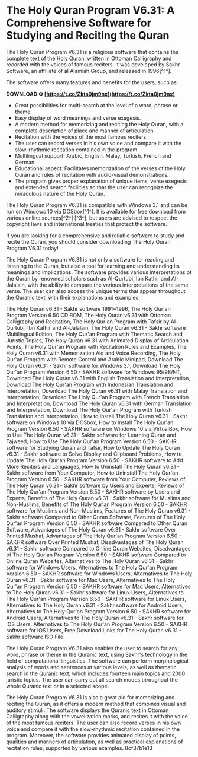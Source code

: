 # The Holy Quran Program V6.31: A Comprehensive Software for Studying and Reciting the Quran
 
The Holy Quran Program V6.31 is a religious software that contains the complete text of the Holy Quran, written in Ottoman Calligraphy and recorded with the voices of famous reciters. It was developed by Sakhr Software, an affiliate of al Alamiah Group, and released in 1996[^1^].
 
The software offers many features and benefits for the users, such as:
 
**DOWNLOAD ⚙ [https://t.co/Zkta0jm9nx](https://t.co/Zkta0jm9nx)**


 
- Great possibilities for multi-search at the level of a word, phrase or theme.
- Easy display of word meanings and verse exegesis.
- A modern method for memorizing and reciting the Holy Quran, with a complete description of place and manner of articulation.
- Recitation with the voices of the most famous reciters.
- The user can record verses in his own voice and compare it with the slow-rhythmic recitation contained in the program.
- Multilingual support: Arabic, English, Malay, Turkish, French and German.
- Educational aspect: Facilitates memorization of the verses of the Holy Quran and rules of recitation with audio-visual demonstrations.
- The program gives proper explanation of unique items, verse exegesis and extended search facilities so that the user can recognize the miraculous nature of the Holy Quran.

The Holy Quran Program V6.31 is compatible with Windows 3.1 and can be run on Windows 10 via DOSbox[^1^]. It is available for free download from various online sources[^2^] [^3^], but users are advised to respect the copyright laws and international treaties that protect the software.
 
If you are looking for a comprehensive and reliable software to study and recite the Quran, you should consider downloading The Holy Quran Program V6.31 today!
  
The Holy Quran Program V6.31 is not only a software for reading and listening to the Quran, but also a tool for learning and understanding its meanings and implications. The software provides various interpretations of the Quran by renowned scholars such as Al-Qurtubi, Ibn Kathir and Al-Jalalain, with the ability to compare the various interpretations of the same verse. The user can also access the unique terms that appear throughout the Quranic text, with their explanations and examples.
 
The Holy Quran v6.31 - Sakhr software 1991~1996,  The Holy Qur'an Program Version 6.50 CD ROM,  The Holy Quran v6.31 with Ottoman Calligraphy and Recitation,  The Holy Qur'an Program with Tafsir by Al-Qurtubi, Ibn Kathir and Al-Jalalain,  The Holy Quran v6.31 - Sakhr software Multilingual Edition,  The Holy Qur'an Program with Thematic Search and Juristic Topics,  The Holy Quran v6.31 with Animated Display of Articulation Points,  The Holy Qur'an Program with Recitation Rules and Examples,  The Holy Quran v6.31 with Memorization Aid and Voice Recording,  The Holy Qur'an Program with Remote Control and Arabic Minipad,  Download The Holy Quran v6.31 - Sakhr software for Windows 3.1,  Download The Holy Qur'an Program Version 6.50 - SAKHR software for Windows 95/98/NT,  Download The Holy Quran v6.31 with English Translation and Interpretation,  Download The Holy Qur'an Program with Indonesian Translation and Interpretation,  Download The Holy Quran v6.31 with Malay Translation and Interpretation,  Download The Holy Qur'an Program with French Translation and Interpretation,  Download The Holy Quran v6.31 with German Translation and Interpretation,  Download The Holy Qur'an Program with Turkish Translation and Interpretation,  How to Install The Holy Quran v6.31 - Sakhr software on Windows 10 via DOSbox,  How to Install The Holy Qur'an Program Version 6.50 - SAKHR software on Windows 10 via VirtualBox,  How to Use The Holy Quran v6.31 - Sakhr software for Learning Quran and Tajweed,  How to Use The Holy Qur'an Program Version 6.50 - SAKHR software for Studying Quran and Tafsir,  How to Update The Holy Quran v6.31 - Sakhr software to Solve Display and Clipboard Problems,  How to Update The Holy Qur'an Program Version 6.50 - SAKHR software to Add More Reciters and Languages,  How to Uninstall The Holy Quran v6.31 - Sakhr software from Your Computer,  How to Uninstall The Holy Qur'an Program Version 6.50 - SAKHR software from Your Computer,  Reviews of The Holy Quran v6.31 - Sakhr software by Users and Experts,  Reviews of The Holy Qur'an Program Version 6.50 - SAKHR software by Users and Experts,  Benefits of The Holy Quran v6.31 - Sakhr software for Muslims and Non-Muslims,  Benefits of The Holy Qur'an Program Version 6.50 - SAKHR software for Muslims and Non-Muslims,  Features of The Holy Quran v6.31 - Sakhr software Compared to Other Quran Software,  Features of The Holy Qur'an Program Version 6.50 - SAKHR software Compared to Other Quran Software,  Advantages of The Holy Quran v6.31 - Sakhr software Over Printed Mushaf,  Advantages of The Holy Qur'an Program Version 6.50 - SAKHR software Over Printed Mushaf,  Disadvantages of The Holy Quran v6.31 - Sakhr software Compared to Online Quran Websites,  Disadvantages of The Holy Qur'an Program Version 6.50 - SAKHR software Compared to Online Quran Websites,  Alternatives to The Holy Quran v6.31 - Sakhr software for Windows Users,  Alternatives to The Holy Qur'an Program Version 6.50 - SAKHR software for Windows Users,  Alternatives to The Holy Quran v6.31 - Sakhr software for Mac Users,  Alternatives to The Holy Qur'an Program Version 6.50 - SAKHR software for Mac Users,  Alternatives to The Holy Quran v6.31 - Sakhr software for Linux Users,  Alternatives to The Holy Qur'an Program Version 6.50 - SAKHR software for Linux Users,  Alternatives to The Holy Quran v6.31 - Sakhr software for Android Users,  Alternatives to The Holy Qur'an Program Version 6.50 - SAKHR software for Android Users,  Alternatives to The Holy Quran v6.31 - Sakhr software for iOS Users,  Alternatives to The Holy Qur'an Program Version 6.50 - SAKHR software for iOS Users,  Free Download Links for The Holy Quran v6.31 - Sakhr software ISO File
 
The Holy Quran Program V6.31 also enables the user to search for any word, phrase or theme in the Quranic text, using Sakhr's technology in the field of computational linguistics. The software can perform morphological analysis of words and sentences at various levels, as well as thematic search in the Quranic text, which includes fourteen main topics and 2000 juristic topics. The user can carry out all search modes throughout the whole Quranic text or in a selected scope.
 
The Holy Quran Program V6.31 is also a great aid for memorizing and reciting the Quran, as it offers a modern method that combines visual and auditory stimuli. The software displays the Quranic text in Ottoman Calligraphy along with the vowelization marks, and recites it with the voice of the most famous reciters. The user can also record verses in his own voice and compare it with the slow-rhythmic recitation contained in the program. Moreover, the software provides animated display of points, qualities and manners of articulation, as well as practical explanations of recitation rules, supported by various examples.
 8cf37b1e13
 
